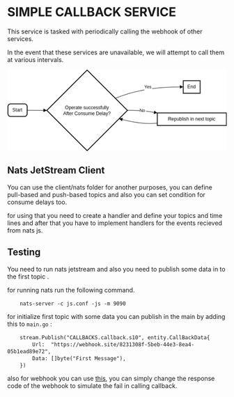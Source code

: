 # SIMPLE CALLBACK SERVICE
This service is tasked with periodically calling the webhook of other services.

In the event that these services are unavailable, we will attempt to call them at various intervals.

![operation](./operaion.png)

## Nats JetStream Client
You can use the client/nats folder for another purposes, you can define pull-based and push-based topics and 
also you can set condition for consume delays too. 

for using that you need to create a handler and define your topics and time lines and after that you have to implement handlers 
for the events recieved from nats js.



## Testing 

You need to run nats jetstream and also you need to publish some data in to the first topic . 

for running nats run the following command.
```
    nats-server -c js.conf -js -m 9090
```

for initialize first topic with some data you can publish in the main by adding this to `main.go` :

```
	stream.Publish("CALLBACKS.callback.s10", entity.CallBackData{
		Url:  "https://webhook.site/8231308f-5beb-44e3-8ea4-05b1ead89e72",
		Data: []byte("First Message"),
	})
```


also for webhook you can use [this](https://webhook.site/), you can simply change the response code of the webhook to simulate the fail in calling callback.